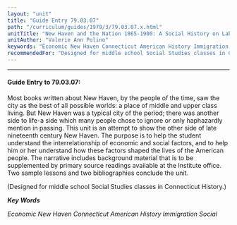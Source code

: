 ```yaml
---
layout: "unit"
title: "Guide Entry 79.03.07"
path: "/curriculum/guides/1979/3/79.03.07.x.html"
unitTitle: "New Haven and the Nation 1865-1900: A Social History on Labor, Immigration, Reform"
unitAuthor: "Valerie Ann Polino"
keywords: "Economic New Haven Connecticut American History Immigration Social"
recommendedFor: "Designed for middle school Social Studies classes in Connecticut History."
---
```

<body>
<hr/>
 <h4>
  Guide Entry to 79.03.07:
 </h4>
 Most books written about New Haven, by the people of the time, saw the city as the best of all possible worlds: a place of middle and upper class living.  But New Haven was a typical city of the period; there was another side to life-a side which many people chose to ignore or only haphazardly mention in passing.  This unit is an attempt to show the other side of late nineteenth century New Haven.  The purpose is to help the student understand the interrelationship of economic and social factors, and to help him or her understand how these factors shaped the lives of the American people.  The narrative includes background material that is to be supplemented by primary source readings available at the Institute office.  Two sample lessons and two bibliographies conclude the unit.
 <p>
  (Designed for middle school Social Studies classes in Connecticut History.)
 </p>
<p>
  <b>
   <i>
    Key Words
   </i>
  </b>
  <br/>
 </p>
 <p>
  <i>
   Economic New Haven Connecticut American History Immigration Social
  </i>
 </p>

</body>